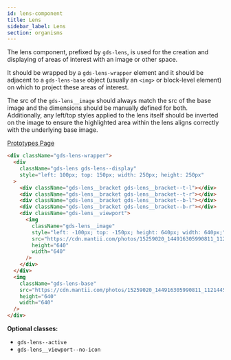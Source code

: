 ```yaml
---
id: lens-component
title: Lens
sidebar_label: Lens
section: organisms
---
```


The lens component, prefixed by `gds-lens`, is used for the creation and displaying of areas of interest with an image or other space.

It should be wrapped by a `gds-lens-wrapper` element and it should be adjacent to a `gds-lens-base` object (usually an `<img>` or block-level element) on which to project these areas of interest.

The src of the `gds-lens__image` should always match the src of the base image and the dimensions should be manually defined for both. Additionally, any left/top styles applied to the lens itself should be inverted on the image to ensure the highlighted area within the lens aligns correctly with the underlying base image.

<p style="margin-bottom: 0.8em">
    <a href="https://ds.gumgum.com/stable/index.html#gds-lens" target="_blank">Prototypes Page</a>
</p>

```html
<div className="gds-lens-wrapper">
  <div
    className="gds-lens gds-lens--display"
    style="left: 100px; top: 150px; width: 250px; height: 250px"
  >
    <div className="gds-lens__bracket gds-lens__bracket--t-l"></div>
    <div className="gds-lens__bracket gds-lens__bracket--t-r"></div>
    <div className="gds-lens__bracket gds-lens__bracket--b-l"></div>
    <div className="gds-lens__bracket gds-lens__bracket--b-r"></div>
    <div className="gds-lens__viewport">
      <img
        className="gds-lens__image"
        style="left: -100px; top: -150px; height: 640px; width: 640px;"
        src="https://cdn.mantii.com/photos/15259020_144916305990811_1121445729403928576_n.jpg"
        height="640"
        width="640"
      />
    </div>
  </div>
  <img
    className="gds-lens-base"
    src="https://cdn.mantii.com/photos/15259020_144916305990811_1121445729403928576_n.jpg"
    height="640"
    width="640"
  />
</div>
```

**Optional classes:**

- `gds-lens--active`
- `gds-lens__viewport--no-icon`
